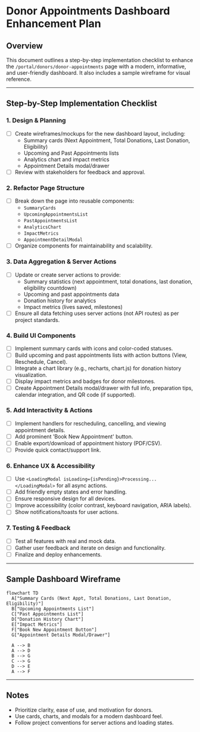 # Donor Appointments Dashboard Enhancement Plan

## Overview

This document outlines a step-by-step implementation checklist to enhance the `/portal/donors/donor-appointments` page with a modern, informative, and user-friendly dashboard. It also includes a sample wireframe for visual reference.

---

## Step-by-Step Implementation Checklist

### 1. Design & Planning

-   [ ] Create wireframes/mockups for the new dashboard layout, including:
    -   Summary cards (Next Appointment, Total Donations, Last Donation, Eligibility)
    -   Upcoming and Past Appointments lists
    -   Analytics chart and impact metrics
    -   Appointment Details modal/drawer
-   [ ] Review with stakeholders for feedback and approval.

### 2. Refactor Page Structure

-   [ ] Break down the page into reusable components:
    -   `SummaryCards`
    -   `UpcomingAppointmentsList`
    -   `PastAppointmentsList`
    -   `AnalyticsChart`
    -   `ImpactMetrics`
    -   `AppointmentDetailModal`
-   [ ] Organize components for maintainability and scalability.

### 3. Data Aggregation & Server Actions

-   [ ] Update or create server actions to provide:
    -   Summary statistics (next appointment, total donations, last donation, eligibility countdown)
    -   Upcoming and past appointments data
    -   Donation history for analytics
    -   Impact metrics (lives saved, milestones)
-   [ ] Ensure all data fetching uses server actions (not API routes) as per project standards.

### 4. Build UI Components

-   [ ] Implement summary cards with icons and color-coded statuses.
-   [ ] Build upcoming and past appointments lists with action buttons (View, Reschedule, Cancel).
-   [ ] Integrate a chart library (e.g., recharts, chart.js) for donation history visualization.
-   [ ] Display impact metrics and badges for donor milestones.
-   [ ] Create Appointment Details modal/drawer with full info, preparation tips, calendar integration, and QR code (if supported).

### 5. Add Interactivity & Actions

-   [ ] Implement handlers for rescheduling, cancelling, and viewing appointment details.
-   [ ] Add prominent 'Book New Appointment' button.
-   [ ] Enable export/download of appointment history (PDF/CSV).
-   [ ] Provide quick contact/support link.

### 6. Enhance UX & Accessibility

-   [ ] Use `<LoadingModal isLoading={isPending}>Processing...</LoadingModal>` for all async actions.
-   [ ] Add friendly empty states and error handling.
-   [ ] Ensure responsive design for all devices.
-   [ ] Improve accessibility (color contrast, keyboard navigation, ARIA labels).
-   [ ] Show notifications/toasts for user actions.

### 7. Testing & Feedback

-   [ ] Test all features with real and mock data.
-   [ ] Gather user feedback and iterate on design and functionality.
-   [ ] Finalize and deploy enhancements.

---

## Sample Dashboard Wireframe

```mermaid
flowchart TD
  A["Summary Cards (Next Appt, Total Donations, Last Donation, Eligibility)"]
  B["Upcoming Appointments List"]
  C["Past Appointments List"]
  D["Donation History Chart"]
  E["Impact Metrics"]
  F["Book New Appointment Button"]
  G["Appointment Details Modal/Drawer"]

  A --> B
  A --> D
  B --> G
  C --> G
  D --> E
  A --> F
```

---

## Notes

-   Prioritize clarity, ease of use, and motivation for donors.
-   Use cards, charts, and modals for a modern dashboard feel.
-   Follow project conventions for server actions and loading states.
